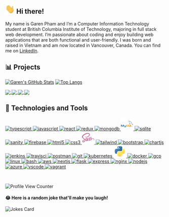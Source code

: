 ## <img src="./wave.gif" width="30px" height="30px" /> Hi there!

My name is Garen Pham and I’m a Computer Information Technology student at
British Columbia Institute of Technology, majoring in full stack web
development. I’m passionate about coding and enjoy building web applications
that are both functional and user-friendly. I was born and raised in Vietnam and
am now located in Vancouver, Canada. You can find me on
<a href="https://www.linkedin.com/in/garenpham/" target="_blank" rel="noreferrer">LinkedIn</a>.

## 📊 Projects

[![Garen's GitHub Stats](https://github-readme-stats-garenpham.vercel.app/api?username=garenpham&hide=issues&theme=yeblu&count_private=true&show_icons=true&rank_icon=github)](https://github.com/garenpham)
[![Top Langs](https://github-readme-stats-garenpham.vercel.app/api/top-langs/?username=garenpham&theme=yeblu&layout=compact)](https://github.com/garenpham)

<a href="https://github.com/garenpham/Video-Streaming-System/tree/kubernetes">
  <img align="center" src="https://github-readme-stats-garenpham.vercel.app/api/pin/?username=garenpham&repo=Video-Streaming-System&theme=algolia" />
</a>
<a href="https://github.com/garenpham/acit3855-microservices">
  <img align="center" src="https://github-readme-stats-garenpham.vercel.app/api/pin/?username=garenpham&repo=acit3855-microservices&theme=algolia" />
</a>
<a href="https://github.com/garenpham/finance-tracker">
  <img align="center" src="https://github-readme-stats-garenpham.vercel.app/api/pin/?username=garenpham&repo=finance-tracker&theme=algolia" />
</a>
<a href="https://github.com/garenpham/amazon-fullstack">
  <img align="center" src="https://github-readme-stats-garenpham.vercel.app/api/pin/?username=garenpham&repo=amazon-fullstack&theme=algolia" />
</a>

## 🔧 Technologies and Tools

<p align="left">
	<a
		href="https://www.typescriptlang.org/"
		target="_blank"
		rel="noreferrer">
		<img
			src="https://cdn.jsdelivr.net/gh/devicons/devicon/icons/typescript/typescript-plain.svg"
			alt="typescript"
			width="40"
			height="40" />
	</a>
	<a
		href="https://developer.mozilla.org/en-US/docs/Web/JavaScript"
		target="_blank"
		rel="noreferrer">
		<img
			src="https://cdn.jsdelivr.net/gh/devicons/devicon/icons/javascript/javascript-plain.svg"
			alt="javascript"
			width="40"
			height="40" />
	</a>
	<a
		href="https://reactjs.org/"
		target="_blank"
		rel="noreferrer">
		<img
			src="https://cdn.jsdelivr.net/gh/devicons/devicon/icons/react/react-original.svg"
			alt="react"
			width="40"
			height="40" />
	</a>
	<a
		href="https://redux.js.org"
		target="_blank"
		rel="noreferrer">
		<img
			src="https://cdn.jsdelivr.net/gh/devicons/devicon/icons/redux/redux-original.svg"
			alt="redux"
			width="40"
			height="40" />
	</a>
	<a
		href="https://www.mongodb.com/"
		target="_blank"
		rel="noreferrer">
		<img
			src="https://cdn.jsdelivr.net/gh/devicons/devicon/icons/mongodb/mongodb-original.svg"
			alt="mongodb"
			width="40"
			height="40" />
	</a>
	<a
		href="https://www.mysql.com/"
		target="_blank"
		rel="noreferrer">
		<img
			src="https://raw.githubusercontent.com/devicons/devicon/master/icons/mysql/mysql-original-wordmark.svg"
			alt="mysql"
			width="40"
			height="40" />
	</a>
	<a
		href="https://www.sqlite.org/"
		target="_blank"
		rel="noreferrer">
		<img
			src="https://www.vectorlogo.zone/logos/sqlite/sqlite-icon.svg"
			alt="sqlite"
			width="40"
			height="40" />
	</a>
	<a
		href="https://www.sanity.io/"
		target="_blank"
		rel="noreferrer">
		<img
			src="https://upload.wikimedia.org/wikipedia/commons/thumb/9/95/Sanity-square-logo.png/640px-Sanity-square-logo.png"
			alt="sanity"
			width="40"
			height="40" />
	</a>
	<a
		href="https://firebase.google.com/"
		target="_blank"
		rel="noreferrer">
		<img
			src="https://www.vectorlogo.zone/logos/firebase/firebase-icon.svg"
			alt="firebase"
			width="40"
			height="40" />
	</a>
	<a
		href="https://www.w3.org/html/"
		target="_blank"
		rel="noreferrer">
		<img
			src="https://cdn.jsdelivr.net/gh/devicons/devicon/icons/html5/html5-original.svg"
			alt="html5"
			width="40"
			height="40" />
	</a>
	<a
		href="https://www.w3schools.com/css/"
		target="_blank"
		rel="noreferrer">
		<img
			src="https://cdn.jsdelivr.net/gh/devicons/devicon/icons/css3/css3-original.svg"
			alt="css3"
			width="40"
			height="40" />
	</a>
  <a
		href="https://sass-lang.com"
		target="_blank"
		rel="noreferrer">
		<img
			src="https://raw.githubusercontent.com/devicons/devicon/master/icons/sass/sass-original.svg"
			alt="sass"
			width="40"
			height="40" />
	</a>
	<a
		href="https://tailwindcss.com/"
		target="_blank"
		rel="noreferrer">
		<img
			src="https://www.vectorlogo.zone/logos/tailwindcss/tailwindcss-icon.svg"
			alt="tailwind"
			width="40"
			height="40" />
	</a>
	<a
		href="https://getbootstrap.com"
		target="_blank"
		rel="noreferrer">
		<img
			src="https://cdn.jsdelivr.net/gh/devicons/devicon/icons/bootstrap/bootstrap-original.svg"
			alt="bootstrap"
			width="40"
			height="40" />
	</a>
	<a
		href="https://www.chartjs.org"
		target="_blank"
		rel="noreferrer">
		<img
			src="https://www.chartjs.org/media/logo-title.svg"
			alt="chartjs"
			width="40"
			height="40" />
	</a>
	<a
		href="https://www.jenkins.io"
		target="_blank"
		rel="noreferrer">
		<img
			src="https://cdn.jsdelivr.net/gh/devicons/devicon/icons/jenkins/jenkins-original.svg"
			alt="jenkins"
			width="40"
			height="40" />
	</a>
	<a
		href="https://travis-ci.org"
		target="_blank"
		rel="noreferrer">
		<img
			src="https://www.vectorlogo.zone/logos/travis-ci/travis-ci-icon.svg"
			alt="travisci"
			width="40"
			height="40" />
	</a>
	<a
		href="https://postman.com"
		target="_blank"
		rel="noreferrer">
		<img
			src="https://www.vectorlogo.zone/logos/getpostman/getpostman-icon.svg"
			alt="postman"
			width="40"
			height="40" />
	</a>
	<a
		href="https://git-scm.com/"
		target="_blank"
		rel="noreferrer">
		<img
			src="https://cdn.jsdelivr.net/gh/devicons/devicon/icons/git/git-original.svg"
			alt="git"
			width="40"
			height="40" />
	</a>
	<a
		href="https://kubernetes.io"
		target="_blank"
		rel="noreferrer">
		<img
			src="https://www.vectorlogo.zone/logos/kubernetes/kubernetes-icon.svg"
			alt="kubernetes"
			width="40"
			height="40" />
	</a>
	<a
		href="https://www.python.org"
		target="_blank"
		rel="noreferrer">
		<img
			src="https://raw.githubusercontent.com/devicons/devicon/master/icons/python/python-original.svg"
			alt="python"
			width="40"
			height="40" />
	</a>
	<a
		href="https://www.docker.com/"
		target="_blank"
		rel="noreferrer">
		<img
			src="https://cdn.jsdelivr.net/gh/devicons/devicon/icons/docker/docker-plain-wordmark.svg"
			alt="docker"
			width="40"
			height="40" />
	</a>
	<a
		href="https://cloud.google.com"
		target="_blank"
		rel="noreferrer">
		<img
			src="https://cdn.jsdelivr.net/gh/devicons/devicon/icons/googlecloud/googlecloud-original.svg"
			alt="gcp"
			width="40"
			height="40" />
	</a>
	<a
		href="https://www.linux.org/"
		target="_blank"
		rel="noreferrer">
		<img
			src="https://cdn.jsdelivr.net/gh/devicons/devicon/icons/linux/linux-original.svg"
			alt="linux"
			width="40"
			height="40" />
	</a>
	<a
		href="https://www.gnu.org/software/bash/"
		target="_blank"
		rel="noreferrer">
		<img
			src="https://upload.wikimedia.org/wikipedia/commons/thumb/4/4b/Bash_Logo_Colored.svg/2048px-Bash_Logo_Colored.svg.png"
			alt="bash"
			width="40"
			height="40" />
	</a>
	<a
		href="https://aws.amazon.com"
		target="_blank"
		rel="noreferrer">
		<img
			src="https://cdn.jsdelivr.net/gh/devicons/devicon/icons/amazonwebservices/amazonwebservices-original.svg"
			alt="aws"
			width="40"
			height="40" />
	</a>
	<a
		href="https://nextjs.org/"
		target="_blank"
		rel="noreferrer">
		<img
			src="https://cdn.jsdelivr.net/gh/devicons/devicon/icons/nextjs/nextjs-original.svg"
			alt="nextjs"
			width="40"
			height="40" />
	</a>
	<a
		href="https://flask.palletsprojects.com/"
		target="_blank"
		rel="noreferrer">
		<img
			src="https://cdn.jsdelivr.net/gh/devicons/devicon/icons/flask/flask-original.svg"
			alt="flask"
			width="40"
			height="40" />
	</a>
	<a
		href="https://expressjs.com"
		target="_blank"
		rel="noreferrer">
		<img
			src="https://cdn.jsdelivr.net/gh/devicons/devicon/icons/express/express-original.svg"
			alt="express"
			width="40"
			height="40" />
	</a>
	<a
		href="https://www.nginx.com"
		target="_blank"
		rel="noreferrer">
		<img
			src="https://cdn.jsdelivr.net/gh/devicons/devicon/icons/nginx/nginx-original.svg"
			alt="nginx"
			width="40"
			height="40" />
	</a>
	<a
		href="https://nodejs.org"
		target="_blank"
		rel="noreferrer">
		<img
			src="https://cdn.jsdelivr.net/gh/devicons/devicon/icons/nodejs/nodejs-original.svg"
			alt="nodejs"
			width="40"
			height="40" />
	</a>
	<a
		href="https://azure.microsoft.com/en-in/"
		target="_blank"
		rel="noreferrer">
		<img
			src="https://cdn.jsdelivr.net/gh/devicons/devicon/icons/azure/azure-original.svg"
			alt="azure"
			width="40"
			height="40" />
	</a>
	<a href="https://code.visualstudio.com/" target="_blank" rel="noreferrer">
      <img  
			alt="vscode" 
			width="40"
			height="40"
			src="https://cdn.jsdelivr.net/gh/devicons/devicon/icons/vscode/vscode-original.svg"/>
  </a>
	<a
		href="https://www.vagrantup.com/"
		target="_blank"
		rel="noreferrer">
		<img
			src="https://cdn.jsdelivr.net/gh/devicons/devicon/icons/vagrant/vagrant-original.svg"
			alt="vagrant"
			width="40"
			height="40" />
	</a>
</p>

<br/>

![Profile View Counter](https://komarev.com/ghpvc/?username=garenpham)

#### 😂 Here is a random joke that'll make you laugh!

![Jokes Card](https://readme-jokes.vercel.app/api?bgColor=%23073b4c&textColor=%2306d6a0&aColor=%2306d6a0&borderColor=%2306d6a0)

<!-- [![Garen's wakatime stats](https://github-readme-stats-garenpham.vercel.app/api/wakatime?username=garenpham&theme=yeblu&layout=compact)](https://github.com/garenpham) -->
